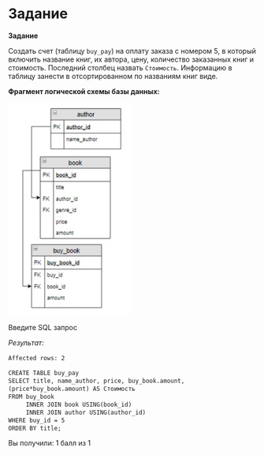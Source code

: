 # Задание

**Задание**

Создать счет (таблицу `buy_pay`) на оплату заказа с номером 5, в который включить название книг, их автора, цену, количество заказанных книг и  стоимость. Последний столбец назвать `Стоимость`. Информацию в таблицу занести в отсортированном по названиям книг виде.

**Фрагмент логической схемы базы данных:**

<p float="left">
<img src="cx19.jpg" width="250" />
</p>

Введите SQL запрос

*Результат:*

```mysql
Affected rows: 2
```

```mysql
CREATE TABLE buy_pay
SELECT title, name_author, price, buy_book.amount, (price*buy_book.amount) AS Стоимость
FROM buy_book
     INNER JOIN book USING(book_id)
     INNER JOIN author USING(author_id)
WHERE buy_id = 5
ORDER BY title;
```

Вы получили: 1 балл из 1
